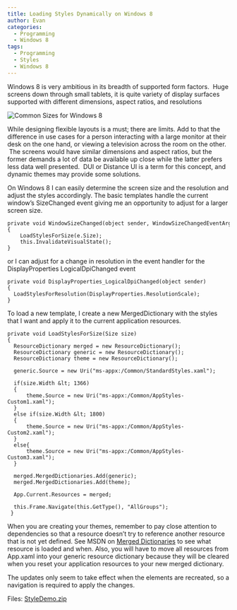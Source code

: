 ```yaml
---
title: Loading Styles Dynamically on Windows 8
author: Evan
categories:
  - Programming
  - Windows 8
tags:
  - Programming
  - Styles
  - Windows 8
---
```

 [1]: http://msdn.microsoft.com/en-us/library/windows/apps/hh968442.aspx "Merged Dictionaries"
Windows 8 is very ambitious in its breadth of supported form factors.  Huge screens down through small tablets, it is quite variety of display surfaces supported with different dimensions, aspect ratios, and resolutions

![Common Sizes for Windows 8](http://i1.wp.com/blogs.msdn.com/cfs-file.ashx/__key/communityserver-blogs-components-weblogfiles/00-00-01-29-43-metablogapi/2526.Scaling_2D002D002D00_Common_2D00_Sizes_5F00_thumb_5F00_61A51101.jpg?resize=625%2C352 "Common Sizes for Windows 8")

While designing flexible layouts is a must; there are limits. Add to that the difference in use cases for a person interacting with a large monitor at their desk on the one hand, or viewing a television across the room on the other.  The screens would have similar dimensions and aspect ratios, but the former demands a lot of data be available up close while the latter prefers less data well presented.  DUI or Distance UI is a term for this concept, and dynamic themes may provide some solutions.

On Windows 8 I can easily determine the screen size and the resolution and adjust the styles accordingly. The basic templates handle the current window&#8217;s SizeChanged event giving me an opportunity to adjust for a larger screen size.

```
private void WindowSizeChanged(object sender, WindowSizeChangedEventArgs e)
{
    LoadStylesForSize(e.Size);
    this.InvalidateVisualState();
}
```

or I can adjust for a change in resolution in the event handler for the DisplayProperties LogicalDpiChanged event

```
private void DisplayProperties_LogicalDpiChanged(object sender)
{
  LoadStylesForResolution(DisplayProperties.ResolutionScale);
}
```

To load a new template, I create a new MergedDictionary with the styles that I want and apply it to the current application resources.

```
private void LoadStylesForSize(Size size)
{
  ResourceDictionary merged = new ResourceDictionary();
  ResourceDictionary generic = new ResourceDictionary();
  ResourceDictionary theme = new ResourceDictionary();

  generic.Source = new Uri("ms-appx:/Common/StandardStyles.xaml");

  if(size.Width &lt; 1366)
  {
      theme.Source = new Uri("ms-appx:/Common/AppStyles-Custom1.xaml");
  }
  else if(size.Width &lt; 1800)
  {
      theme.Source = new Uri("ms-appx:/Common/AppStyles-Custom2.xaml");
  }
  else{
      theme.Source = new Uri("ms-appx:/Common/AppStyles-Custom3.xaml");
  }

  merged.MergedDictionaries.Add(generic);
  merged.MergedDictionaries.Add(theme);

  App.Current.Resources = merged;

  this.Frame.Navigate(this.GetType(), "AllGroups");
 }
```

When you are creating your themes, remember to pay close attention to dependencies so that a resource doesn&#8217;t try to reference another resource that is not yet defined. See MSDN on [Merged Dictionaries][1] to see what resource is loaded and when. Also, you will have to move all resources from App.xaml into your generic resource dictionary because they will be cleared when you reset your application resources to your new merged dictionary.

The updates only seem to take effect when the elements are recreated, so a navigation is required to apply the changes.

Files: [StyleDemo.zip](https://skydrive.live.com/redir?resid=90A8E1C2B0B6D69B!680&authkey=!AFjh1q_5J3dOSyc "Style Demo .zip")